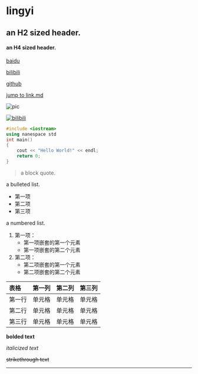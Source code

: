 # lingyi
## an H2 sized header.
#### an H4 sized header.

[baidu](http://www.baidu.com/)

[bilibili](https://www.bilibili.com/)

[github](https://github.com/)

[jump to link.md](link.md)

![pic](LittlePenguin.jpg)

[![bilibili](https://i0.hdslb.com/bfs/feed-admin/b58399c1104396f35e83851a3a9299a4291e39c1.png "bilibili")](https://www.bilibili.com/)

```c++
#include <iostream>
using nanespace std
int main()
{
    cout << "Hello World!" << endl;
    return 0;
}
```

> a block quote.

a bulleted list.
* 第一项
* 第二项
* 第三项

a numbered list.
1. 第一项：
    - 第一项嵌套的第一个元素
    - 第一项嵌套的第二个元素
2. 第二项：
    - 第二项嵌套的第一个元素
    - 第二项嵌套的第二个元素

| 表格 | 第一列 | 第二列 | 第三列|
| :-----| :----:| :----: | :----: |
| 第一行 | 单元格 | 单元格 | 单元格 |
| 第二行 | 单元格 | 单元格 | 单元格 |
| 第三行 | 单元格 | 单元格 | 单元格 |

**bolded text**

*italicized text*

~~strikethrough text~~

***

